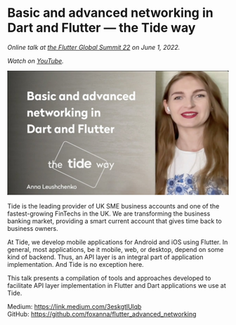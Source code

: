 # Basic and advanced networking in Dart and Flutter — the Tide way

*Online talk at [the Flutter Global Summit 22](https://geekle.us/schedule/flutter22) on June 1, 2022.*

*Watch on [YouTube](https://youtu.be/EQZhIrevmTs).*

![](images/cover_image.jpeg)

Tide is the leading provider of UK SME business accounts and one of the fastest-growing FinTechs in the UK. We are transforming the business banking market, providing a smart current account that gives time back to business owners.

At Tide, we develop mobile applications for Android and iOS using Flutter. In general, most applications, be it mobile, web, or desktop, depend on some kind of backend. Thus, an API layer is an integral part of application implementation. And Tide is no exception here.

This talk presents a compilation of tools and approaches developed to facilitate API layer implementation in Flutter and Dart applications we use at Tide.

Medium: https://link.medium.com/3eskgtlUlqb  
GitHub: https://github.com/foxanna/flutter_advanced_networking

